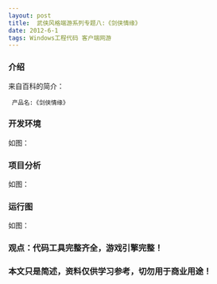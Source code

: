 ```yaml
---
layout: post
title:  武侠风格端游系列专题八:《剑侠情缘》
date: 2012-6-1
tags: Windows工程代码 客户端网游
---
```



### 介绍


来自百科的简介：

	 产品名:《剑侠情缘》



### 开发环境

如图：

### 项目分析

如图：

### 运行图

如图：


### 观点：代码工具完整齐全，游戏引擎完整！


### 本文只是简述，资料仅供学习参考，切勿用于商业用途！